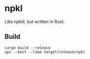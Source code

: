 # npkl
Like npkill, but written in Rust.

## Build
```shell
cargo build --release
upx --best --lzma target/release/npkl
```

